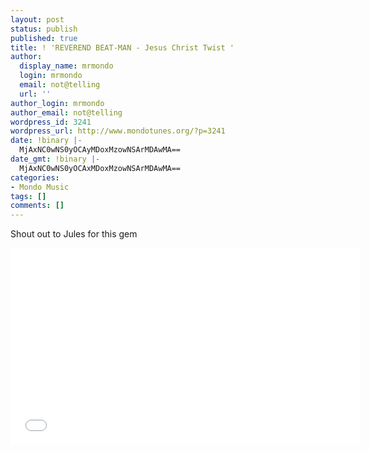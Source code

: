 ```yaml
---
layout: post
status: publish
published: true
title: ! 'REVEREND BEAT-MAN - Jesus Christ Twist '
author:
  display_name: mrmondo
  login: mrmondo
  email: not@telling
  url: ''
author_login: mrmondo
author_email: not@telling
wordpress_id: 3241
wordpress_url: http://www.mondotunes.org/?p=3241
date: !binary |-
  MjAxNC0wNS0yOCAyMDoxMzowNSArMDAwMA==
date_gmt: !binary |-
  MjAxNC0wNS0yOCAxMDoxMzowNSArMDAwMA==
categories:
- Mondo Music
tags: []
comments: []
---
```

Shout out to Jules for this gem
<iframe width="560" height="315" src="//www.youtube.com/embed/DKQ1ufXFwZI&feature=kp" frameborder="0"> </iframe>
